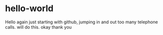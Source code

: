 # hello-world
Hello again
just starting with github,  jumping in and out too many telephone calls. will do this. 
okay thank you 
